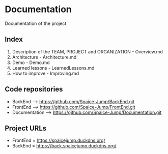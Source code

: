 # Documentation
Documentation of the project

## Index

1. Description of the TEAM, PROJECT and ORGANIZATION - Overview.md
2. Architecture - Architecture.md
3. Demo - Demo.md
4. Learned lessons - LearnedLessons.md
5. How to improve - Improving.md

## Code repositories

* BackEnd --> https://github.com/Spaice-Jump/BackEnd.git
* FrontEnd --> https://github.com/Spaice-Jump/FrontEnd.git 
* Documentation --> https://github.com/Spaice-Jump/Documentation.git

## Project URLs

* FrontEnd = https://spaicejump.duckdns.org/ 
* BackEnd = https://back.spaicejump.duckdns.org/


